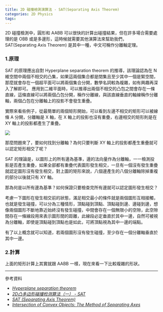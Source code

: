 ```yaml
---
title: 2D 碰撞檢測演算法 - SAT(Separating Axis Theorem)
categories: 2D Physics
tags:
---
```


2D 碰撞檢測中，圓形和 AABB 可以很快的計算出碰撞結果，但在許多場合需要處理的是 OBB 或是多邊形，這時候就需要其他演算法來幫助我們，SAT(Separating Axis Theorem) 是其中一種，中文可稱作分離軸定理。

<!-- more -->
### 1.原理
SAT 的原理應出自對 Hyperplane separation theorem 的推導，該理論認為在 N 維空間中兩個不相交的凸集，如果這兩個集合都是閉集且至少其中一個是緊空間，那麼就會存在一個超平面可以將兩個集合分開，數學名詞較為複雜，如有興趣再深入了解即可。
應用到二維平面時，可以推導出兩個不相交的凸包之間會存在一條直線，這條直線可以將兩個凸包分開，稱作分離線，與該直線垂直的軸線稱作分離軸，兩個凸包在分離軸上的投影不會發生重疊。

實際來看些例子，從最簡單的兩個矩形開始，可以看到左邊不相交的矩形可以被線條 A 分開，分離軸是 X 軸，在 X 軸上的投影也沒有重疊，右邊相交的矩形則是在 XY 軸上的投影都產生了重疊。

![](/blog/images/SAT-AABB.png)

那麼問題來了，要如何找到分離軸？為何只要判斷 XY 軸上的投影都產生重疊就可以認定矩形相交了呢？

SAT 的理論是，以圖形上的所有邊為基準，邊的法向量作為分離軸，一一檢測投影是否產生重疊，如果全部都有重疊代表圖形發生相交，一旦有一個沒有發生重疊就認定圖形沒有發生相交，對上圖的矩形來說，八個邊產生的八個分離軸除掉重複的部分以後就只有 XY 軸。

那為何是以所有邊為基準？如何保證只要檢查完所有邊就可以認定圖形發生相交？

考慮一下圖形在發生相交前的狀態，滿足相交最小的條件就是兩個圖形互相接觸，也就是發生碰撞，可以分為三種情形，頂點碰到頂點、頂點碰到邊、邊碰到邊，想像兩個圖形不斷地靠近始終沒有發生碰撞，中間會存在一個無限小的空隙，此空隙間存在一條線段用來表示圖形間的距離，此線段必定垂直於其中一邊，自然可被視為分離軸，即使是頂點碰到頂點也是如此，可將頂點視為其中一邊的端點。

有了以上概念就可以知道，若兩個圖形沒有發生碰撞，至少存在一個分離軸垂直於其中一邊。

### 2.計算
上面的矩形計算上其實就跟 AABB 一樣，現在來看一下比較複雜的形狀。

***
參考資料
- *[Hyperplane separation theorem](https://en.wikipedia.org/wiki/Hyperplane_separation_theorem)*
- *[2D凸多边形碰撞检测算法（一） - SAT](https://zhuanlan.zhihu.com/p/176667175)*
- *[SAT (Separating Axis Theorem)](https://dyn4j.org/2010/01/sat/)*
- *[Intersection of Convex Objects: The Method of Separating Axes](https://www.geometrictools.com/Documentation/MethodOfSeparatingAxes.pdf)*
